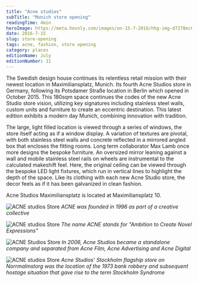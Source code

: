 ```yaml
---
title: "Acne studios"
subTitle: "Munich store opening"
readingTime: 4min
heroImage: https://meta.hevnly.com/images/on-15-7-2016/hhg-img-d7270ec0-0a06-436a-9b27-1fcc0ab1e085.png
date: 2016-7-15
slug: store-opening
tags: acne, fashion, store opening
category: places
editionName: July
editionNumber: 11
---
```


The Swedish design house continues its relentless retail mission with their newest location in Maximiliansplatz, Munich. Its fourth Acne Studios store in Germany, following its Potsdamer Straße location in Berlin which opened in October 2015. This 180sqm space continues the codes of the new Acne Studio store vision, utilizing key signatures including stainless steel walls, custom units and furniture to create an eccentric destination. This latest edition exhibits a modern day Munich, combining innovation with tradition.      

The large, light filled location is viewed through a series of windows, the store itself acting as if a window display.  A variation of textures are pivotal, with both stainless steel walls and concrete reflected in a mirrored angled box that encloses the fitting rooms. Long term collaborator Max Lamb once more designs the bespoke furniture. An oversized mirror leaning against a wall and mobile stainless steel rails on wheels are instrumental to the calculated makeshift feel. Here, the original ceiling can be viewed through the bespoke LED light fixtures, which run in vertical lines to highlight the depth of the space. Like its clothing with each new Acne Studio store, the decor feels as if it has been galvanized in clean fashion.           

Acne Studios Maximiliansplatz is located at Maximiliansplatz 10.

![ACNE studios Store](https://meta.hevnly.com/images/on-15-7-2016/hhg-img-97df431b-1a6e-4d60-b815-3d5aef6e4bed.png)
*ACNE was founded in 1996 as part of a creative collective*

![ACNE studios Store](https://meta.hevnly.com/images/on-15-7-2016/hhg-img-4df79104-5211-42b6-b8eb-dd2df7c2acc0.png)
*The name ACNE stands for "Ambition to Create Novel Expressions"*


![ACNE Studios Store](https://meta.hevnly.com/images/on-15-7-2016/hhg-img-79db0d40-9bcd-49f2-aa6e-5c101bc065d4.png)
*In 2006, Acne Studios became a standalone company and separated from Acne Film, Acne Advertising and Acne Digital*

![ACNE studios Store](https://meta.hevnly.com/images/on-15-7-2016/hhg-img-bafc9557-0c73-49b6-af8d-4b92b92a66c0.png)
*Acne Studios' Stockholm flagship store on Norrmalmstorg was the location of the 1973 bank robbery and subsequent hostage situation that gave rise to the term Stockholm Syndrome*
